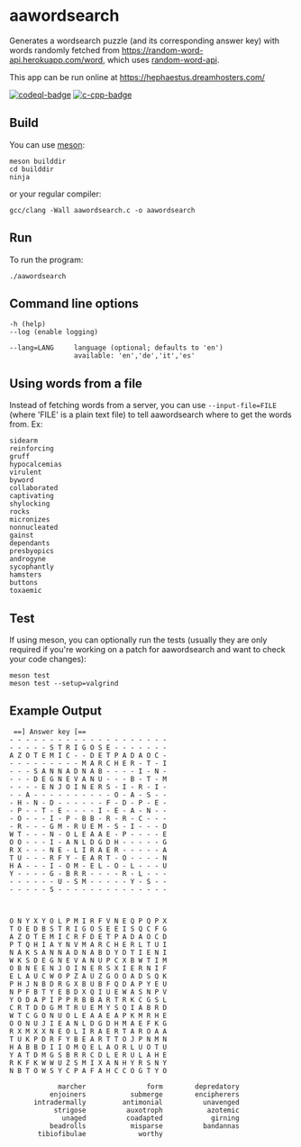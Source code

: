 # aawordsearch

Generates a wordsearch puzzle (and its corresponding answer key) with
words randomly fetched from https://random-word-api.herokuapp.com/word,
which uses
[random-word-api](https://github.com/RazorSh4rk/random-word-api).

This app can be run online at https://hephaestus.dreamhosters.com/

[![codeql-badge]][codeql-url]
[![c-cpp-badge]][c-cpp-url]

[c-cpp-badge]: https://github.com/theimpossibleastronaut/aawordsearch/actions/workflows/c-cpp.yml/badge.svg
[c-cpp-url]: https://github.com/theimpossibleastronaut/aawordsearch/actions/workflows/c-cpp.yml
[codeql-badge]: https://github.com/theimpossibleastronaut/aawordsearch/workflows/CodeQL/badge.svg
[codeql-url]: https://github.com/theimpossibleastronaut/aawordsearch/actions?query=workflow%3ACodeQL

## Build

You can use [meson](https://mesonbuild.com/):

    meson builddir
    cd builddir
    ninja

or your regular compiler:

    gcc/clang -Wall aawordsearch.c -o aawordsearch

## Run

To run the program:

    ./aawordsearch

## Command line options

    -h (help)
    --log (enable logging)

    --lang=LANG     language (optional; defaults to 'en')
                    available: 'en','de','it','es'

## Using words from a file

Instead of fetching words from a server, you can use
`--input-file=FILE` (where 'FILE' is a plain text file) to tell
aawordsearch where to get the words from. Ex:

```
sidearm
reinforcing
gruff
hypocalcemias
virulent
byword
collaborated
captivating
shylocking
rocks
micronizes
nonnucleated
gainst
dependants
presbyopics
androgyne
sycophantly
hamsters
buttons
toxaemic
```

## Test

If using meson, you can optionally run the tests (usually they are only
required if you're working on a patch for aawordsearch and want to
check your code changes):

    meson test
    meson test --setup=valgrind


## Example Output

```
 ==] Answer key [==
- - - - - - - - - - - - - - - - - - - -
- - - - - S T R I G O S E - - - - - - -
A Z O T E M I C - - D E T P A D A O C -
- - - - - - - - - M A R C H E R - T - I
- - - S A N N A D N A B - - - - I - N -
- - - D E G N E V A N U - - - B - T - M
- - - - E N J O I N E R S - I - R - I -
- - A - - - - - - - - - - O - A - S - -
- H - N - D - - - - - - F - D - P - E -
- P - - T - E - - - - I - E - A - N - -
- O - - - I - P - B B - R - R - C - - -
- R - - - G M - R U E M - S - I - - - D
W T - - - N - O L E A A E - P - - - - E
O O - - - I - A N L D G D H - - - - - G
R X - - - N E - L I R A E R - - - - - A
T U - - - R F Y - E A R T - O - - - - N
H A - - - I - O M - E L - O - L - - - U
Y - - - - G - B R R - - - - R - L - - -
- - - - - - U - S M - - - - - Y - S - -
- - - - - S - - - - - - - - - - - - - -



O N Y X Y O L P M I R F V N E Q P Q P X
T O E D B S T R I G O S E E I S Q C F G
A Z O T E M I C R F D E T P A D A O C D
P T Q H I A Y N V M A R C H E R L T U I
N A K S A N N A D N A B D Y D T I E N I
W K S D E G N E V A N U P C X B W T I M
O B N E E N J O I N E R S X I E R N I F
E L A U C W O P Z A U Z G O O A D S Q K
P H J N B D R G X B U B F Q D A P Y E U
N P F B T Y E B D X Q I U E W A S N P V
Y O D A P I P P R B B A R T R K C G S L
C R T D D G M T R U E M Y S Q I A B R D
W T C G O N U O L E A A E A P K M R H E
O O N U J I E A N L D G D H M A E F K G
R X M X X N E O L I R A E R T A R O A A
T U K P D R F Y B E A R T T O J P N M N
H A B B D I I O M Q E L A O R L U O T U
Y A T D M G S B R R C D L E R U L A H E
R K F K W W U Z S M I X A N H Y R S N Y
N B T O W S Y C P A F A H C C O G T Y O

            marcher               form        depredatory
          enjoiners           submerge        encipherers
      intradermally         antimonial          unavenged
           strigose          auxotroph           azotemic
             unaged          coadapted            girning
          beadrolls           misparse          bandannas
       tibiofibulae             worthy
```

